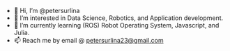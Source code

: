 - 👋 Hi, I’m @petersurlina
- 👀 I’m interested in Data Science, Robotics, and Application development.
- 🌱 I’m currently learning (ROS) Robot Operating System, Javascript, and Julia.
- 📫 Reach me by email @ petersurlina23@gmail.com
